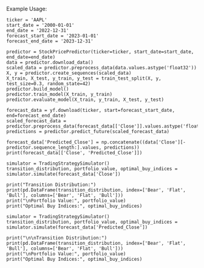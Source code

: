 Example Usage:

    ticker = 'AAPL'
    start_date = '2000-01-01'
    end_date = '2022-12-31'
    forecast_start_date = '2023-01-01'
    forecast_end_date = '2023-12-31'
    
    predictor = StockPricePredictor(ticker=ticker, start_date=start_date, end_date=end_date)
    data = predictor.download_data()
    scaled_data = predictor.preprocess_data(data.values.astype('float32'))
    X, y = predictor.create_sequences(scaled_data)
    X_train, X_test, y_train, y_test = train_test_split(X, y, test_size=0.3, random_state=42)
    predictor.build_model()
    predictor.train_model(X_train, y_train)
    predictor.evaluate_model(X_train, y_train, X_test, y_test)
    
    forecast_data = yf.download(ticker, start=forecast_start_date, end=forecast_end_date)
    scaled_forecast_data = predictor.preprocess_data(forecast_data[['Close']].values.astype('float32'))
    predictions = predictor.predict_future(scaled_forecast_data)
    
    forecast_data['Predicted_Close'] = np.concatenate((data['Close'][-predictor.sequence_length:].values, predictions))
    print(forecast_data[['Close', 'Predicted_Close']])

    simulator = TradingStrategySimulator()
    transition_distribution, portfolio_value, optimal_buy_indices = simulator.simulate(forecast_data['Close'])

    print("Transition Distribution:")
    print(pd.DataFrame(transition_distribution, index=['Bear', 'Flat', 'Bull'], columns=['Bear', 'Flat', 'Bull']))
    print("\nPortfolio Value:", portfolio_value)
    print("Optimal Buy Indices:", optimal_buy_indices)

    simulator = TradingStrategySimulator()
    transition_distribution, portfolio_value, optimal_buy_indices = simulator.simulate(forecast_data['Predicted_Close'])

    print("\n\nTransition Distribution:")
    print(pd.DataFrame(transition_distribution, index=['Bear', 'Flat', 'Bull'], columns=['Bear', 'Flat', 'Bull']))
    print("\nPortfolio Value:", portfolio_value)
    print("Optimal Buy Indices:", optimal_buy_indices)
